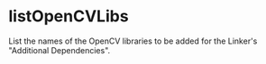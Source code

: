 # listOpenCVLibs
List the names of the OpenCV libraries to be added for the Linker's "Additional Dependencies".
